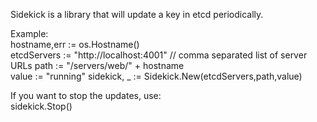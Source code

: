 Sidekick is a library that will update a key in etcd periodically.

Example:  
    hostname,err := os.Hostname()  
    etcdServers := "http://localhost:4001" // comma separated list of server URLs
    path := "/servers/web/" + hostname  
    value := "running"
    sidekick, _ := Sidekick.New(etcdServers,path,value)  

  If you want to stop the updates, use:  
    sidekick.Stop()  

